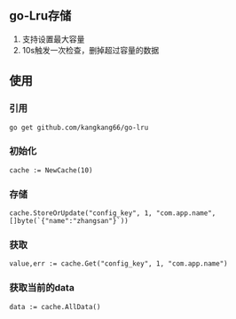 ## go-Lru存储
1. 支持设置最大容量
2. 10s触发一次检查，删掉超过容量的数据

## 使用

### 引用

```
go get github.com/kangkang66/go-lru
```

### 初始化
```
cache := NewCache(10)
```

### 存储

```
cache.StoreOrUpdate("config_key", 1, "com.app.name", []byte(`{"name":"zhangsan"}`))
```


### 获取

```
value,err := cache.Get("config_key", 1, "com.app.name")
```


### 获取当前的data
```
data := cache.AllData()
```
